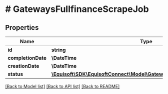 # # GatewaysFullfinanceScrapeJob

## Properties

Name | Type | Description | Notes
------------ | ------------- | ------------- | -------------
**id** | **string** |  |
**completionDate** | **\DateTime** |  | [optional]
**creationDate** | **\DateTime** |  |
**status** | [**\Equisoft\SDK\EquisoftConnect\Model\GatewaysFullfinanceScrapeJobStatus**](GatewaysFullfinanceScrapeJobStatus.md) |  |

[[Back to Model list]](../../README.md#models) [[Back to API list]](../../README.md#endpoints) [[Back to README]](../../README.md)
